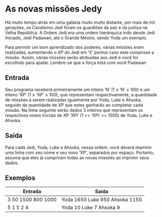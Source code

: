 # As novas missões Jedy

Há muito tempo atrás em uma galáxia muito muito distante, por mais de mil gerações, os Cavaleiros Jedi foram os guardiões da paz e da justiça na Velha República. A Ordem Jedi era uma ordem hierárquica indo desde Jedi Iniciado, Jedi Padawan, até o Grande Mestre, sendo Yoda um exemplo.

Para permitir um bom aprendizado dos poderes, várias missões eram realizadas, aumentando o XP do Jedi em ‘X’ pontos caso este cumprisse a missão. Assim, várias missões serão atribuídas aos Jedi e você foi escolhido para ajudar. Lembre-se que a força está com você Padawan

## Entrada

Seu programa receberá primeiramente um inteiro ‘N’ (1 ≤ ‘N’ ≤ 100) e um inteiro ‘XP’ (1 ≤ ‘XP’ ≤ 100), que representam respectivamente, a quantidade de missões a serem realizadas igualmente por Yoda, Luke e Ahsoka, seguido da quantidade de XP que estes ganharão ao completar cada missão. Na linha seguinte serão dados 3 inteiros que representam os respectivos níveis iniciais de XP ‘XPi’ (1 <= ‘XPi’ <= 1500) de Yoda, Luke e Ahsoka.

## Saída

Para cada Jedi, Yoda, Luke e Ahsoka, nessa ordem, você deverá imprimir uma linha com seu nome e seu novo ‘XP’, separados por espaço. Portanto, assuma que eles já cumpriram todas as novas missões ao imprimir seus dados.

## Exemplos

| Entrada            | Saída                          |
| ------------------ | ------------------------------ |
| 3 50 1500 800 1000 | Yoda 1650 Luke 950 Ahsoka 1150 |
| 5 1 5 2 4          | Yoda 10 Luke 7 Ahsoka 9        |
